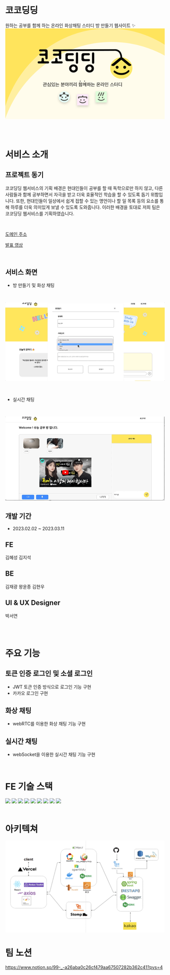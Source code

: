 # 코코딩딩

원하는 공부를 함께 하는 온라인 화상채팅 스터디 방 만들기 웹사이트 ✨
![image](./coco/public/img/Frame.png)

<br>
<br>

# 서비스 소개

## 프로젝트 동기

코코딩딩 웹서비스의 기획 배경은 현대인들이 공부를 할 때 독학으로만 하지 않고, 다른 사람들과 함께 공부하면서 자극을 받고 더욱 효율적인 학습을 할 수 있도록 돕기 위함입니다.
또한, 현대인들이 일상에서 쉽게 접할 수 있는 명언이나 할 일 목록 등의 요소를 통해 하루를 더욱 의미있게 보낼 수 있도록 도와줍니다.
이러한 배경을 토대로 저희 팀은 코코딩딩 웹서비스를 기획하였습니다.

<br>

[도메인 주소](https://cocodingdings.vercel.app/)

[발표 영상](https://www.canva.com/design/DAFcwdozTV4/HCQVn8mTXPYgxsDkTWEaPg/view?utm_content=DAFcwdozTV4&utm_campaign=share_your_design&utm_medium=link&utm_source=shareyourdesignpanel)

<br>

## 서비스 화면
- 방 만들기 및 화상 채팅
<br>

![움짤1](./coco/public/img/%EC%9B%80%EC%A7%A41.gif)


<br>

- 실시간 채팅
<br>

![움짤2](./coco/public/img/%EC%9B%80%EC%A7%A42.gif)

## 개발 기간

- 2023.02.02 ~ 2023.03.11

## FE

김혜성
김지석

## BE

김재광
왕윤종
김현우

## UI & UX Designer

박서연

<br>
<br>

# 주요 기능

## 토큰 인증 로그인 및 소셜 로그인

- JWT 토큰 인증 방식으로 로그인 기능 구현
- 카카오 로그인 구현

## 화상 채팅

- webRTC를 이용한 화상 채팅 기능 구현

## 실시간 채팅

- webSocket을 이용한 실시간 채팅 기능 구현

<br>

# FE 기술 스택

<img src="https://img.shields.io/badge/react-61DAFB?style=for-the-badge&logo=react&logoColor=black">
<img src="https://img.shields.io/badge/Redux-764ABC?style=for-the-badge&logo=Redux&logoColor=black">

<img src="https://img.shields.io/badge/Axios-5A29E4?style=for-the-badge&logo=Axios&logoColor=black">

<img src="https://img.shields.io/badge/MUI-007FFF?style=for-the-badge&logo=MUI&logoColor=white">
<img src="https://img.shields.io/badge/styled-components-DB7093?style=for-the-badge&logo=styled-components&logoColor=white">

<img src="https://img.shields.io/badge/webRTC-333333?style=for-the-badge&logo=webRTC&logoColor=white">

<img src="https://img.shields.io/badge/stomp-333333?style=for-the-badge&logo=stomp&logoColor=white">

<img src="https://img.shields.io/badge/SOCKJS-333333?style=for-the-badge&logo=sockJS&logoColor=white">

<img src="https://img.shields.io/badge/github-181717?style=for-the-badge&logo=github&logoColor=white">

<br>
<br>

# 아키텍쳐

![image2](./coco/public/img/architecture.png)

# 팀 노션

https://www.notion.so/99-_-a26aba0c26cf479aa67507282b362c41?pvs=4

<br>
<br>
